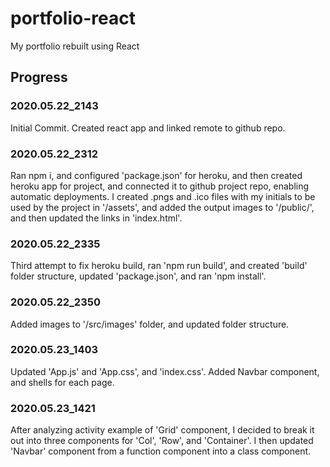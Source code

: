# portfolio-react

My portfolio rebuilt using React

## Progress

### 2020.05.22_2143

Initial Commit.  Created react app and linked remote to github repo.

### 2020.05.22_2312

Ran npm i, and configured 'package.json' for heroku, and then created heroku app for project, and connected it to github project repo, enabling automatic deployments.  I created .pngs and .ico files with my initials to be used by the project in '/assets', and added the output images to '/public/', and then updated the links in 'index.html'.

### 2020.05.22_2335

Third attempt to fix heroku build, ran 'npm run build', and created 'build' folder structure, updated 'package.json', and ran 'npm install'.

### 2020.05.22_2350

Added images to '/src/images' folder, and updated folder structure.

### 2020.05.23_1403

Updated 'App.js' and 'App.css', and 'index.css'.  Added Navbar component, and shells for each page.

### 2020.05.23_1421

After analyzing activity example of 'Grid' component, I decided to break it out into three components for 'Col', 'Row', and 'Container'.  I then updated 'Navbar' component from a function component into a class component.
